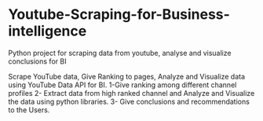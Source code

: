 # Youtube-Scraping-for-Business-intelligence
Python project for scraping data from youtube, analyse and visualize conclusions for BI

Scrape YouTube data,  Give Ranking to pages, Analyze and Visualize data using YouTube Data API for BI.
1-Give ranking among different channel profiles
2- Extract data from high ranked  channel and Analyze and Visualize the data using python libraries.
3- Give conclusions and recommendations to the Users.
